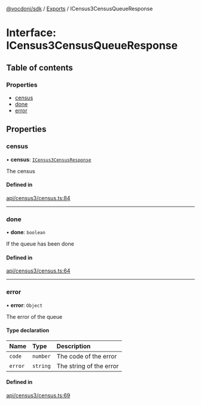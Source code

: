 [@vocdoni/sdk](/sdk) / [Exports](../modules) / ICensus3CensusQueueResponse

# Interface: ICensus3CensusQueueResponse

## Table of contents

### Properties

- [census](ICensus3CensusQueueResponse#census)
- [done](ICensus3CensusQueueResponse#done)
- [error](ICensus3CensusQueueResponse#error)

## Properties

### census

• **census**: [`ICensus3CensusResponse`](ICensus3CensusResponse)

The census

#### Defined in

[api/census3/census.ts:84](https://github.com/vocdoni/vocdoni-sdk/blob/0a4464c/src/api/census3/census.ts#L84)

___

### done

• **done**: `boolean`

If the queue has been done

#### Defined in

[api/census3/census.ts:64](https://github.com/vocdoni/vocdoni-sdk/blob/0a4464c/src/api/census3/census.ts#L64)

___

### error

• **error**: `Object`

The error of the queue

#### Type declaration

| Name | Type | Description |
| :------ | :------ | :------ |
| `code` | `number` | The code of the error |
| `error` | `string` | The string of the error |

#### Defined in

[api/census3/census.ts:69](https://github.com/vocdoni/vocdoni-sdk/blob/0a4464c/src/api/census3/census.ts#L69)
